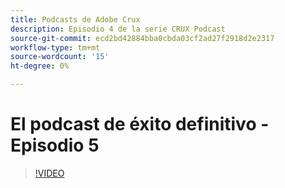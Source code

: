 ```yaml
---
title: Podcasts de Adobe Crux
description: Episodio 4 de la serie CRUX Podcast
source-git-commit: ecd2bd42884bba0cbda03cf2ad27f2918d2e2317
workflow-type: tm+mt
source-wordcount: '15'
ht-degree: 0%

---
```


# El podcast de éxito definitivo - Episodio 5

>[!VIDEO](https://video.tv.adobe.com/v/3428867?quality=12learn=on)
